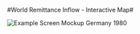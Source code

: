 #World Remittance Inflow - Interactive Map#

![Example Screen Mockup Germany 1980](https://raw.github.com/ilyabo/gen-hackday/master/design/screendesign/Example_1980_Germany_Search.jpg)
